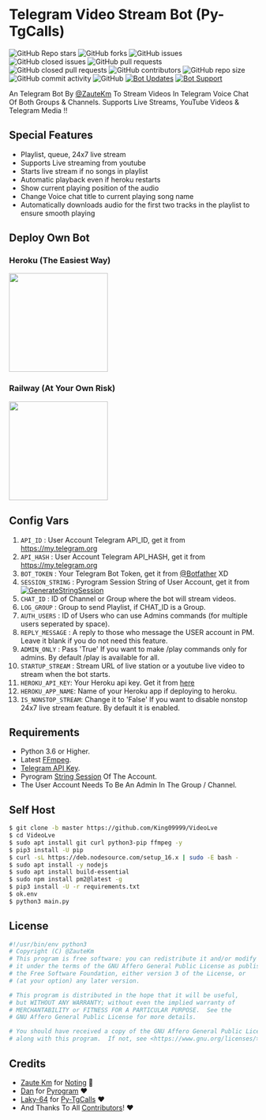 # Telegram Video Stream Bot (Py-TgCalls)

![GitHub Repo stars](https://img.shields.io/github/stars/ZauteKm/VideoStreamBot?color=blue&style=flat)
![GitHub forks](https://img.shields.io/github/forks/ZauteKm/VideoStreamBot?color=green&style=flat)
![GitHub issues](https://img.shields.io/github/issues/ZauteKm/VideoStreamBot)
![GitHub closed issues](https://img.shields.io/github/issues-closed/ZauteKm/VideoStreamBot)
![GitHub pull requests](https://img.shields.io/github/issues-pr/ZauteKm/VideoStreamBot)
![GitHub closed pull requests](https://img.shields.io/github/issues-pr-closed/ZauteKm/VideoStreamBot)
![GitHub contributors](https://img.shields.io/github/contributors/ZauteKm/VideoStreamBot?style=flat)
![GitHub repo size](https://img.shields.io/github/repo-size/ZauteKm/VideoStreamBot?color=red)
![GitHub commit activity](https://img.shields.io/github/commit-activity/m/ZauteKm/VideoStreamBot)
![GitHub](https://img.shields.io/github/license/ZauteKm/VideoStreamBot)
[![Bot Updates](https://img.shields.io/badge/VideoStreamBot-Updates%20Channel-green)](https://t.me/TGBotsProJect)
[![Bot Support](https://img.shields.io/badge/VideoStreamBot-Support%20Group-blue)](https://t.me/ZauteBot)

An Telegram Bot By [@ZauteKm](https://t.me/ZauteKm) To Stream Videos In Telegram Voice Chat Of Both Groups & Channels. Supports Live Streams, YouTube Videos & Telegram Media !!

## Special Features

- Playlist, queue, 24x7 live stream
- Supports Live streaming from youtube
- Starts live stream if no songs in playlist
- Automatic playback even if heroku restarts
- Show current playing position of the audio
- Change Voice chat title to current playing song name
- Automatically downloads audio for the first two tracks in the playlist to ensure smooth playing

## Deploy Own Bot

### Heroku (The Easiest Way)
<p><a href="https://heroku.com/deploy?template=https://github.com/King09999/VideoLve/tree/master"><img src="https://img.shields.io/badge/Deploy%20to%20Heroku-blueviolet?style=for-the-badge&logo=heroku" width="200""/></a></p>

### Railway (At Your Own Risk)
<p><a href="https://railway.app/new/template?template=https%3A%2F%2Fgithub.com%2FKing09999%2FVideoLve%2Ftree%2Fmaster&envs=API_ID%2CAPI_HASH%2CBOT_TOKEN%2CSESSION_STRING%2CSUDO_USERS%2CASSISTANT_NAME%2CSUPPORT_GROUP%2CUPDATES_CHANNEL%2CREPLY_MESSAGE&optionalEnvs=LOG_GROUP%2CADMIN_ONLY%2CREPLY_MESSAGE&API_IDDesc=Your+Telegram+API_ID+get+it+from+my.telegram.org%2Fapps&API_HASHDesc=Your+Telegram+API_HASH+get+it+from+my.telegram.org%2Fapps&BOT_TOKENDesc=Bot+token+of+your+bot%2C+get+from+%40Botfather&ASSISTANT_NAME&SESSION_STRINGDesc=Session+string%2C+use+%40https://replit.com/@ZauteKm/GenerateStringSession+to+generate+pyrogram+session+string&REPLY_MESSAGEDesc=A+reply+message+to+those+who+message+the+USER+account+in+PM.+Make+it+blank+if+you+do+not+need+this+feature.&REPLY_MESSAGEDefault=Hello Sir, I'm a bot to stream videos on telegram voice chat, not having time to chat with you 😂!Go And text Your Gf&SUDO_USERS&SUPPORT_GROUP&UPDATES_CHANNEL"> <img src="https://img.shields.io/badge/Deploy%20to%20Railway-blueviolet?style=for-the-badge&logo=railway" width="200""/></a></p>


## Config Vars
1. `API_ID` : User Account Telegram API_ID, get it from https://my.telegram.org
2. `API_HASH` : User Account Telegram API_HASH, get it from https://my.telegram.org
3. `BOT_TOKEN` : Your Telegram Bot Token, get it from [@Botfather](https://t.me/botfather) XD
4. `SESSION_STRING` : Pyrogram Session String of User Account, get it from [![GenerateStringSession](https://img.shields.io/badge/repl.it-GenerateStringSession-yellowgreen)](https://replit.com/@ZauteKm/GenerateStringSession)
5. `CHAT_ID` : ID of Channel or Group where the bot will stream videos.
6. `LOG_GROUP` : Group to send Playlist, if CHAT_ID is a Group.
7. `AUTH_USERS` : ID of Users who can use Admins commands (for multiple users seperated by space).
8. `REPLY_MESSAGE` : A reply to those who message the USER account in PM. Leave it blank if you do not need this feature.
9. `ADMIN_ONLY` : Pass 'True' If you want to make /play commands only for admins. By default /play is available for all.
10. `STARTUP_STREAM` : Stream URL of live station or a youtube live video to stream when the bot starts.
11. `HEROKU_API_KEY`: Your Heroku api key. Get it from [here](https://dashboard.heroku.com/account)
12. `HEROKU_APP_NAME`: Name of your Heroku app if deploying to heroku.
13. `IS_NONSTOP_STREAM`: Change it to 'False' If you want to disable nonstop 24x7 live stream feature. By default it is enabled.

## Requirements
- Python 3.6 or Higher.
- Latest [FFmpeg](https://www.ffmpeg.org/).
- [Telegram API Key](https://docs.pyrogram.org/intro/quickstart#enjoy-the-api).
- Pyrogram [String Session](https://replit.com/@ZauteKm/GenerateStringSession) Of The Account.
- The User Account Needs To Be An Admin In The Group / Channel.

## Self Host
```sh
$ git clone -b master https://github.com/King09999/VideoLve
$ cd VideoLve
$ sudo apt install git curl python3-pip ffmpeg -y
$ pip3 install -U pip
$ curl -sL https://deb.nodesource.com/setup_16.x | sudo -E bash -
$ sudo apt install -y nodejs
$ sudo apt install build-essential
$ sudo npm install pm2@latest -g
$ pip3 install -U -r requirements.txt
$ ok.env
$ python3 main.py
```

## License
```sh
#!/usr/bin/env python3
# Copyright (C) @ZauteKm
# This program is free software: you can redistribute it and/or modify
# it under the terms of the GNU Affero General Public License as published by
# the Free Software Foundation, either version 3 of the License, or
# (at your option) any later version.

# This program is distributed in the hope that it will be useful,
# but WITHOUT ANY WARRANTY; without even the implied warranty of
# MERCHANTABILITY or FITNESS FOR A PARTICULAR PURPOSE.  See the
# GNU Affero General Public License for more details.

# You should have received a copy of the GNU Affero General Public License
# along with this program.  If not, see <https://www.gnu.org/licenses/>.
```

## Credits

- [Zaute Km](https://github.com/ZauteKm) for [Noting](https://github.com/ZauteKm/VideoStreamBot) 😬
- [Dan](https://github.com/delivrance) for [Pyrogram](https://github.com/pyrogram/pyrogram) ❤️
- [Laky-64](https://github.com/Laky-64) for [Py-TgCalls](https://github.com/pytgcalls/pytgcalls) ❤️
- And Thanks To All [Contributors](https://github.com/ZauteKm/VideoStreamBot/graphs/contributors)! ❤️

